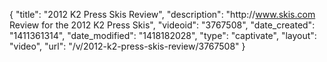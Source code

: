 {
    "title": "2012 K2 Press Skis Review",
    "description": "http:\/\/www.skis.com Review for the 2012 K2 Press Skis",
    "videoid": "3767508",
    "date_created": "1411361314",
    "date_modified": "1418182028",
    "type": "captivate",
    "layout": "video",
    "url": "\/v\/2012-k2-press-skis-review\/3767508"
}